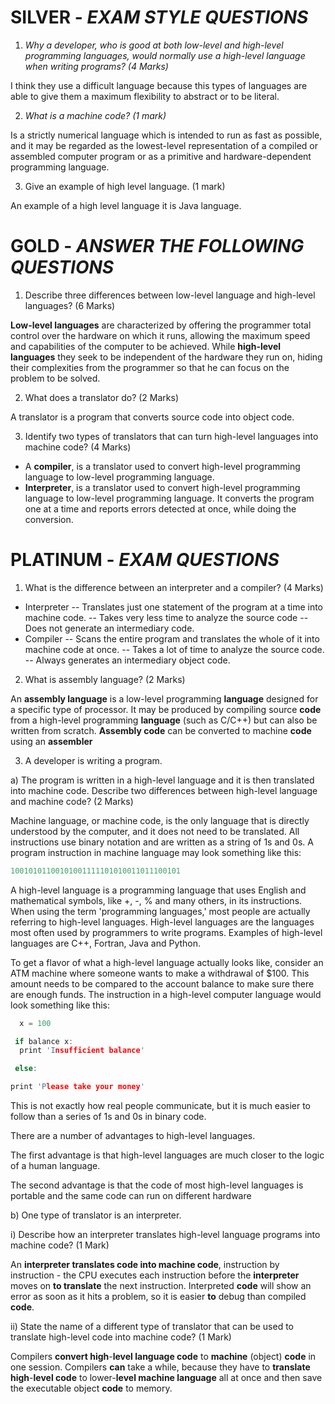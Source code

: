 ﻿# SILVER - _EXAM STYLE QUESTIONS_
 
 1. *Why a developer, who is good at both low-level and high-level programming languages, would normally use a high-level language when writing programs? (4 Marks)*

I think they use a difficult language because this types of languages are able to give them a maximum flexibility to abstract or to be literal. 

2.  *What is a machine code? (1 mark)*

Is a strictly numerical language which is intended to run as fast as possible, and it may be regarded as the lowest-level representation of a compiled or assembled computer program or as a primitive and hardware-dependent programming language.

3. Give an example of high level language. (1 mark)

An example of a high level language it is Java language. 

# GOLD - _ANSWER THE FOLLOWING QUESTIONS_

1. Describe three differences between low-level language and high-level languages? (6 Marks)  

**Low-level languages** are characterized by offering the programmer total control over the hardware on which it runs, allowing the maximum speed and capabilities of the computer to be achieved.
While **high-level languages** they seek to be independent of the hardware they run on, hiding their complexities from the programmer so that he can focus on the problem to be solved. 

2. What does a translator do? (2 Marks)  

A translator is a program that converts source code into object code.

3. Identify two types of translators that can turn high-level languages into machine code? (4 Marks)

- A **compiler**, is a translator used to convert high-level programming language to low-level programming language.
- **Interpreter**, is a translator used to convert high-level programming language to low-level programming language. It converts the program one at a time and reports errors detected at once, while doing the conversion.


# PLATINUM - *EXAM QUESTIONS*

1. What is the difference between an interpreter and a compiler? (4 Marks)  
* Interpreter
-- Translates just one statement of the program at a time into machine code.
-- Takes very less time to analyze the source code
-- Does not generate an intermediary code. 
* Compiler
-- Scans the entire program and translates the whole of it into machine code at once.
-- Takes a lot of time to analyze the source code. 
-- Always generates an intermediary object code.

2. What is assembly language? (2 Marks)  

An **assembly language** is a low-level programming **language** designed for a specific type of processor. It may be produced by compiling source **code** from a high-level programming **language** (such as C/C++) but can also be written from scratch. **Assembly code** can be converted to machine **code** using an **assembler**

3. A developer is writing a program.  

a) The program is written in a high-level language and it is then translated into machine code. Describe two differences between high-level language and machine code? (2 Marks)  

Machine language, or machine code, is the only language that is directly understood by the computer, and it does not need to be translated. All instructions use binary notation and are written as a string of 1s and 0s. A program instruction in machine language may look something like this:
```c
10010101100101001111101010011011100101 
```
 
A high-level language is a programming language that uses English and mathematical symbols, like +, -, % and many others, in its instructions. When using the term 'programming languages,' most people are actually referring to high-level languages. High-level languages are the languages most often used by programmers to write programs. Examples of high-level languages are C++, Fortran, Java and Python.

To get a flavor of what a high-level language actually looks like, consider an ATM machine where someone wants to make a withdrawal of $100. This amount needs to be compared to the account balance to make sure there are enough funds. The instruction in a high-level computer language would look something like this:

```c
  x = 100 

 if balance x: 
  print 'Insufficient balance' 

 else: 

print 'Please take your money' 
```

This is not exactly how real people communicate, but it is much easier to follow than a series of 1s and 0s in binary code.

There are a number of advantages to high-level languages.

The first advantage is that high-level languages are much closer to the logic of a human language.

The second advantage is that the code of most high-level languages is portable and the same code can run on different hardware

b) One type of translator is an interpreter.  

i) Describe how an interpreter translates high-level language programs into machine code? (1 Mark)  

An **interpreter translates code into machine code**, instruction by instruction - the CPU executes each instruction before the **interpreter** moves on **to translate** the next instruction. Interpreted **code** will show an error as soon as it hits a problem, so it is easier **to** debug than compiled **code**.

ii) State the name of a different type of translator that can be used to translate high-level code into machine code? (1 Mark)

Compilers **convert high**-**level language code** to **machine** (object) **code** in one session. Compilers **can** take a while, because they have to **translate high**-**level code** to lower-**level machine language** all at once and then save the executable object **code** to memory.


